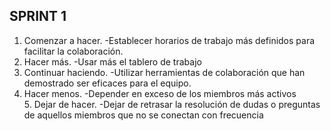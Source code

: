 ## SPRINT 1

1. Comenzar a hacer.
    -Establecer horarios de trabajo más definidos para facilitar la colaboración.
2. Hacer más.
    -Usar más el tablero de trabajo
3. Continuar haciendo.
    -Utilizar herramientas de colaboración que han demostrado ser eficaces para el equipo.
4. Hacer menos.
    -Depender en exceso de los miembros más activos
5. Dejar de hacer.
    -Dejar de retrasar la resolución de dudas o preguntas de aquellos miembros que no se conectan con frecuencia